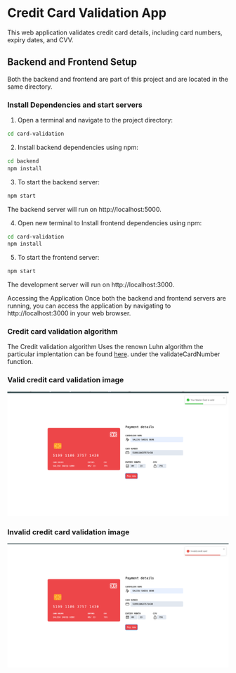 # Credit Card Validation App

This web application validates credit card details, including card numbers, expiry dates, and CVV.

## Backend and Frontend Setup

Both the backend and frontend are part of this project and are located in the same directory.

### Install Dependencies and start servers

1. Open a terminal and navigate to the project directory:
```bash
cd card-validation
```

2. Install backend dependencies using npm:
```bash
cd backend
npm install
```
3. To start the backend server:

```bash
npm start
```

The backend server will run on http://localhost:5000.

4. Open new terminal to  Install frontend dependencies using npm:

```bash
cd card-validation
npm install
```

5. To start the frontend server:
```bash
npm start
```

The development server will run on http://localhost:3000.

Accessing the Application
Once both the backend and frontend servers are running, you can access the application by navigating to http://localhost:3000 in your web browser.

### Credit card validation algorithm
The Credit validation algorithm Uses the renown Luhn algorithm the particular implentation can be found [here](./backend/utils/validateCard.js). under the validateCardNumber function.


### Valid credit card validation image
![Image on valid card](./public/success.png)

### Invalid credit card validation image
![Image on invalid card](./public/invalid.png)

